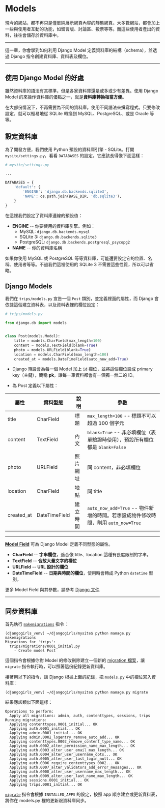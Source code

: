 # Models

現今的網站，都不再只是僅單純展示網頁內容的靜態網頁。大多數網站，都會加上一些與使用者互動的功能，如留言版、討論區、投票等等。而這些使用者產出的資料，往往會儲存於資料庫中。

---

這一章，你會學到如何利用 Django Model 定義資料庫的結構（schema），並透過 Django 指令創建資料庫、資料表及欄位。

---

## 使用 Django Model 的好處

雖然資料庫的語法有其標準，但是各家資料庫還是或多或少有差異。使用 Django Model 的來操作資料庫的優點之一，就是**資料庫轉換相當方便**。

在大部份情況下，不再需要為不同的資料庫，使用不同語法來撰寫程式。只要修改設定，就可以輕易地從 SQLite 轉換到 MySQL、PostgreSQL、或是 Oracle 等等。

## 設定資料庫

為了開發方便，我們使用 Python 預設的資料庫引擎 - SQLite。打開 `mysite/settings.py`，看看 `DATABASES` 的設定。它應該長得像下面這樣：

```python
# mysite/settings.py

...

DATABASES = {
    'default': {
        'ENGINE': 'django.db.backends.sqlite3',
        'NAME': os.path.join(BASE_DIR, 'db.sqlite3'),
    }
}
```

在這裡我們設定了資料庫連線的預設值：

- **ENGINE** -- 你要使用的資料庫引擎。例如：
    - MySQL: `django.db.backends.mysql`
    - SQLite 3: `django.db.backends.sqlite3`
    - PostgreSQL: `django.db.backends.postgresql_psycopg2`
- **NAME** -- 你的資料庫名稱

如果你使用 MySQL 或 PostgreSQL 等等資料庫，可能還要設定它的位置、名稱、使用者等等。不過我們這裡使用的 SQLite 3 不需要這些性質，所以可以省略。


## Django Models

我們在 `trips/models.py` 宣告一個 `Post` 類別，並定義裡面的屬性，而 Django 會依據這個建立資料表，以及資料表裡的欄位設定：

```python
# trips/models.py

from django.db import models


class Post(models.Model):
    title = models.CharField(max_length=100)
    content = models.TextField(blank=True)
    photo = models.URLField(blank=True)
    location = models.CharField(max_length=100)
    created_at = models.DateTimeField(auto_now_add=True)

```

- Django 預設會為每一個 Model 加上 `id` 欄位，並將這個欄位設成 primary key（主鍵），簡稱 **pk**，讓每一筆資料都會有一個獨一無二的 ID。

- 為 Post 定義以下屬性：

| 屬性 | 資料型態 | 說明 |參數|
| -----------|-----------| -------  |------------------------------------|
| title      | CharField | 標題     |`max_length=100` -- 標題不可以超過 100 個字元|
| content    | TextField | 內文     | `blank=True` -- 非必填欄位（表單驗證時使用），預設所有欄位都是 `blank=False` |
| photo      | URLField  | 照片網址 | 同 content，非必填欄位|
| location   | CharField | 地點     | 同 title |
| created_at | DateTimeField | 建立時間 | `auto_now_add=True` -- 物件新增的時間。若想設成物件修改時間，則用 `auto_now=True`|

---

 [**Model Field**](https://docs.djangoproject.com/en/2.0/ref/models/fields/) 可為 Django Model 定義不同型態的屬性。

- **CharField** -- **字串欄位**，適合像 title、location 這種有長度限制的字串。
- **TextField** -- **合放大量文字的欄位**
- **URLField** -- **URL 設計的欄位**
- **DateTimeField** -- **日期與時間的欄位**，使用時會轉成 Python `datetime` 型別。

更多 Model Field 與其參數，請參考 [Django 文件](https://docs.djangoproject.com/en/2.0/ref/models/fields/)

---

## 同步資料庫

首先執行 [`makemigrations`](https://docs.djangoproject.com/en/2.0/ref/django-admin/#django-admin-makemigrations) 指令：

```
(djangogirls_venv) ~/djangogirls/mysite$ python manage.py makemigrations
Migrations for 'trips':
  trips/migrations/0001_initial.py
    - Create model Post
```

這個指令會根據你對 Model 的修改刪除建立一個新的 [migration 檔案](https://docs.djangoproject.com/en/2.0/topics/migrations/#migration-files)，讓 `migrate` 指令執行時，可以照著這份紀錄更新資料庫。

接著用以下的指令，讓 Django 根據上面的紀錄，把 `models.py` 中的欄位寫入資料庫：

```
(djangogirls_venv) ~/djangogirls/mysite$ python manage.py migrate
```

結果應該類似下面這樣：

```
Operations to perform:
  Apply all migrations: admin, auth, contenttypes, sessions, trips
Running migrations:
  Applying contenttypes.0001_initial... OK
  Applying auth.0001_initial... OK
  Applying admin.0001_initial... OK
  Applying admin.0002_logentry_remove_auto_add... OK
  Applying contenttypes.0002_remove_content_type_name... OK
  Applying auth.0002_alter_permission_name_max_length... OK
  Applying auth.0003_alter_user_email_max_length... OK
  Applying auth.0004_alter_user_username_opts... OK
  Applying auth.0005_alter_user_last_login_null... OK
  Applying auth.0006_require_contenttypes_0002... OK
  Applying auth.0007_alter_validators_add_error_messages... OK
  Applying auth.0008_alter_user_username_max_length... OK
  Applying auth.0009_alter_user_last_name_max_length... OK
  Applying sessions.0001_initial... OK
  Applying trips.0001_initial... OK
```

[`migrate`](https://docs.djangoproject.com/en/2.0/ref/django-admin/#django-admin-migrate) 指令會根據 `INSTALLED_APPS` 的設定，按照 app 順序建立或更新資料表，將你在 models.py 裡的更新跟資料庫同步。

